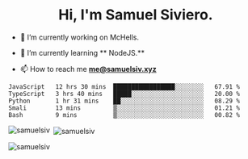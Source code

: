 <h1 align="center">Hi, I'm Samuel Siviero.</h1>

- 🔭 I’m currently working on McHells.

- 🌱 I’m currently learning ** NodeJS.**

- 📫 How to reach me **me@samuelsiv.xyz**


<!--START_SECTION:waka-->
```text
JavaScript   12 hrs 30 mins  █████████████████░░░░░░░░   67.91 % 
TypeScript   3 hrs 40 mins   █████░░░░░░░░░░░░░░░░░░░░   20.00 % 
Python       1 hr 31 mins    ██░░░░░░░░░░░░░░░░░░░░░░░   08.29 % 
Smali        13 mins         ▒░░░░░░░░░░░░░░░░░░░░░░░░   01.21 % 
Bash         9 mins          ▒░░░░░░░░░░░░░░░░░░░░░░░░   00.82 % 
```
<!--END_SECTION:waka-->

<p><img align="left" src="https://github-readme-stats.vercel.app/api/top-langs?username=samuelsiv&show_icons=true&locale=en&layout=compact&theme=radical" alt="samuelsiv" /></p>

<p>&nbsp;<img align="center" src="https://github-readme-stats.vercel.app/api?username=samuelsiv&show_icons=true&locale=en&theme=radical" alt="samuelsiv" /></p>
<p align="left"> <img src="https://komarev.com/ghpvc/?username=samuelsiv&label=Profile%20views&color=0e75b6&style=flat" alt="samuelsiv" /> </p>

